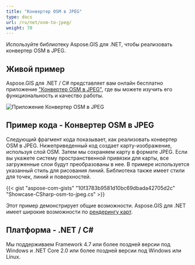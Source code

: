 ```yaml
---
title: "Конвертер OSM в JPEG"
type: docs
url: /ru/net/osm-to-jpeg/
weight: 70
---
```


Используйте библиотеку Aspose.GIS для .NET, чтобы реализовать конвертер OSM в JPEG.

## **Живой пример**

Aspose.GIS для .NET / C# представляет вам онлайн бесплатно приложение ["Конвертер OSM в JPEG"](https://products.aspose.app/gis/viewer/osm-to-jpeg), где вы можете изучить его функциональность и качество работы.

![Приложение Конвертер OSM в JPEG](viewer.png)

## **Пример кода - Конвертер OSM в JPEG**

Следующий фрагмент кода показывает, как реализовать конвертер OSM в JPEG. Нижеприведенный код создает карту-изображение, используя слой OSM. Затем мы сохраняем карту в формате JPEG. Если вы укажете систему пространственной привязки для карты, все загруженные слои будут преобразованы в нее.
В примере используется указанный стиль для рисования линий. Библиотека также имеет стили для точек, линий и поверхностей.

{{< gist "aspose-com-gists" "10f3783b9581d10bc69dbada42705d2c" "Showcase-CSharp-osm-to-jpeg.cs" >}}

Этот пример демонстрирует общие возможности. Aspose.GIS для .NET имеет широкие возможности по [рендерингу карт](https://docs.aspose.com/gis/net/map-rendering/).

## **Платформа - .NET / C#**

Мы поддерживаем Framework 4.7 или более поздней версии под Windows и .NET Core 2.0 или более поздней версии под Windows или Linux.
